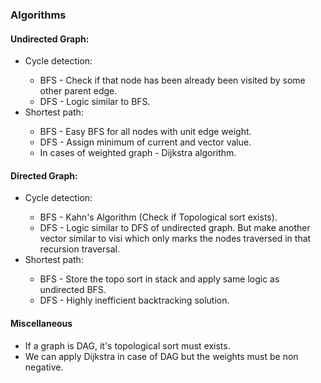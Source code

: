 ### Algorithms

#### Undirected Graph:

<ul>

<li>Cycle detection:</li>
<ul>
<li>BFS - Check if that node has been already been visited by some other parent edge.</li>
<li>DFS - Logic similar to BFS.</li>
</ul>

<li>Shortest path:</li>
<ul>
<li>BFS - Easy BFS for all nodes with unit edge weight.</li>
<li>DFS - Assign minimum of current and vector value.</li>

<li>In cases of weighted graph - Dijkstra algorithm.</li>
</ul>

</ul>



#### Directed Graph:

<ul>

<li>Cycle detection:</li>
<ul>
<li>BFS - Kahn's Algorithm (Check if Topological sort exists).</li>
<li>DFS - Logic similar to DFS of undirected graph. But make another vector similar to visi which only marks the nodes traversed in that recursion traversal.</li>
</ul>

<li>Shortest path:</li>
<ul>
<li> BFS - Store the topo sort in stack and apply same logic as undirected BFS.</li>
<li> DFS - Highly inefficient backtracking solution.</li>
</ul>


</ul>


#### Miscellaneous

<ul>
<li>If a graph is DAG, it's topological sort must exists.</li>
<li>We can apply Dijkstra in case of DAG but the weights must be non negative.</li>
</ul>